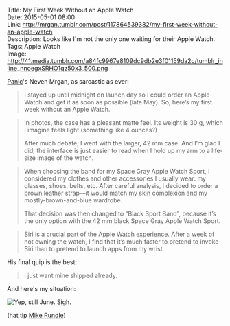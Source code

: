 Title: My First Week Without an Apple Watch  
Date: 2015-05-01 08:00  
Link: http://mrgan.tumblr.com/post/117864539382/my-first-week-without-an-apple-watch  
Description: Looks like I'm not the only one waiting for their Apple Watch.  
Tags: Apple Watch  
Image: http://41.media.tumblr.com/a84fc9967e8109dc9db2e3f01159da2c/tumblr_inline_nnoegxSRHO1qz50x3_500.png  

[Panic][1]'s Neven Mrgan, as sarcastic as ever:

> I stayed up until midnight on launch day so I could order an Apple Watch and get it as soon as possible (late May). So, here’s my first week without an Apple Watch.

> In photos, the case has a pleasant matte feel. Its weight is 30 g, which I imagine feels light (something like 4 ounces?)
>
> After much debate, I went with the larger, 42 mm case. And I’m glad I did; the interface is just easier to read when I hold up my arm to a life-size image of the watch.

> When choosing the band for my Space Gray Apple Watch Sport, I considered my clothes and other accessories I usually wear: my glasses, shoes, belts, etc. After careful analysis, I decided to order a brown leather strap—it would match my skin complexion and my mostly-brown-and-blue wardrobe.
>
> That decision was then changed to “Black Sport Band”, because it’s the only option with the 42 mm black Space Gray Apple Watch Sport.
	
> Siri is a crucial part of the Apple Watch experience. After a week of not owning the watch, I find that it’s much faster to pretend to invoke Siri than to pretend to launch apps from my wrist.

His final quip is the best:

> I just want mine shipped already.

And here's my situation:

![Yep, still June. Sigh.][2]

(hat tip [Mike Rundle][3])

[1]: https://www.panic.com "Panic"
[2]: https://d.pr/i/Prby+ "Still Processing"
[3]: https://twitter.com/mrgan/status/594178748439625728 "Link to Mrgan's tweet (retweeted by Mike Rundle)"